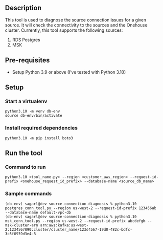 ## Description
This tool is used to diagnose the source connection issues for a given source. It will check the connectivity to the sources and the Onehouse cluster.
Currently, this tool supports the following sources:
1. RDS Postgres
2. MSK

## Pre-requisites
* Setup Python 3.9 or above (I've tested with Python 3.10)

## Setup
### Start a virtualenv
```
python3.10 -m venv db-env
source db-env/bin/activate
```

### Install required dependencies
```
python3.10 -m pip install boto3
```

## Run the tool
### Command to run
```
python3.10 <tool_name.py> --region <customer_aws_region> --request-id-prefix <onehouse_request_id_prefix> --database-name <source_db_name>
```

### Sample commands
```
(db-env) sagarl@dev source-connection-diagnosis % python3.10 postgres_conn_tool.py --region us-west-2 --request-id-prefix 123456ab --database-name default-vpc-db
(db-env) sagarl@dev source-connection-diagnosis % python3.10 msk_conn_tool.py --region us-west-2 --request-id-prefix abcdefgh --msk-cluster-arn arn:aws:kafka:us-west-2:1234567890:cluster/cluster_name/123d4567-19d0-482c-bdfc-3c5f0959d3e4-8
```
